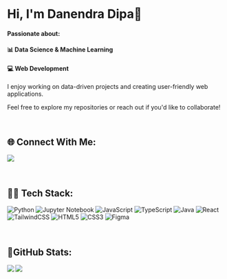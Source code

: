 # Hi, I'm Danendra Dipa👋

#### Passionate about:
#### 📊 Data Science & Machine Learning
#### 💻 Web Development
<p>I enjoy working on data-driven projects and creating user-friendly web applications.</p>
<p>Feel free to explore my repositories or reach out if you'd like to collaborate!</p>

<br/>

## 🌐 Connect With Me:
<a href="https://www.linkedin.com/in/danendradipa/"><img src="https://img.shields.io/badge/linkedin-%230077B5.svg?style=for-the-badge&logo=linkedin&logoColor=white"></a>

<br/>

## 🧑‍💻 Tech Stack:
![Python](https://img.shields.io/badge/python-3670A0?style=for-the-badge&logo=python&logoColor=ffdd54)
![Jupyter Notebook](https://img.shields.io/badge/jupyter-%23FA0F00.svg?style=for-the-badge&logo=jupyter&logoColor=white)
![JavaScript](https://img.shields.io/badge/javascript-%23323330.svg?style=for-the-badge&logo=javascript&logoColor=%23F7DF1E)
![TypeScript](https://img.shields.io/badge/typescript-%23007ACC.svg?style=for-the-badge&logo=typescript&logoColor=white)
![Java](https://img.shields.io/badge/java-%23ED8B00.svg?style=for-the-badge&logo=openjdk&logoColor=white)
![React](https://img.shields.io/badge/react-%2320232a.svg?style=for-the-badge&logo=react&logoColor=%2361DAFB)
![TailwindCSS](https://img.shields.io/badge/tailwindcss-%2338B2AC.svg?style=for-the-badge&logo=tailwind-css&logoColor=white)
![HTML5](https://img.shields.io/badge/html5-%23E34F26.svg?style=for-the-badge&logo=html5&logoColor=white)
![CSS3](https://img.shields.io/badge/css3-%231572B6.svg?style=for-the-badge&logo=css3&logoColor=white)
![Figma](https://img.shields.io/badge/figma-%23F24E1E.svg?style=for-the-badge&logo=figma&logoColor=white)

<br/>

## 📶GitHub Stats:

<img align="left" src="https://github-readme-stats.vercel.app/api?username=danendradipa&include_all_commits=true&theme=radical"> 
<img align="left" src="https://github-readme-stats.vercel.app/api/top-langs/?username=danendradipa&theme=radical&layout=compact"> 
